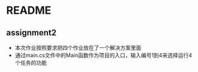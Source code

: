 ﻿# README
## assignment2
- 本次作业按照要求把四个作业放在了一个解决方案里面
- 通过main.cs文件中的Main函数作为项目的入口，输入编号1到4来选择运行4个任务的功能